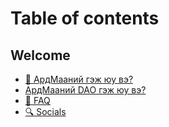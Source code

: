 # Table of contents

## Welcome

* [👋 АрдМааний гэж юу вэ?](README.md)
* [АрдМааний DAO гэж юу вэ?](welcome/ardmaanii-dao-gezh-yuu-ve.md)
* [🤔 FAQ](welcome/faq.md)
* [🔍 Socials](welcome/socials.md)
